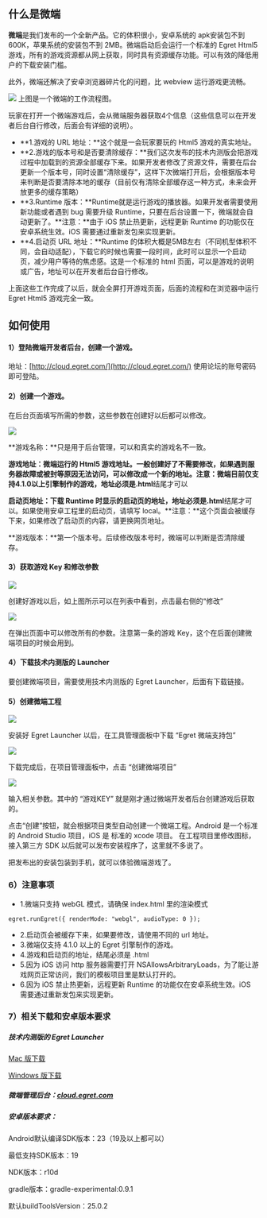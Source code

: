 ## 什么是微端
**微端**是我们发布的一个全新产品。它的体积很小，安卓系统的 apk安装包不到 600K，苹果系统的安装包不到 2MB。微端启动后会运行一个标准的 Egret Html5 游戏，所有的游戏资源都从网上获取，同时具有资源缓存功能。可以有效的降低用户的下载安装门槛。

此外，微端还解决了安卓浏览器碎片化的问题，比 webview 运行游戏更流畅。

![](./assets/p0.png)
上图是一个微端的工作流程图。

玩家在打开一个微端游戏后，会从微端服务器获取4个信息（这些信息可以在开发者后台自行修改，后面会有详细的说明）。

* **1.游戏的 URL 地址：**这个就是一会玩家要玩的 Html5 游戏的真实地址。
* **2.游戏的版本号和是否要清除缓存：**我们这次发布的技术内测版会把游戏过程中加载到的资源全部缓存下来。如果开发者修改了资源文件，需要在后台更新一个版本号，同时设置“清除缓存”，这样下次微端打开后，会根据版本号来判断是否要清除本地的缓存（目前仅有清除全部缓存这一种方式，未来会开放更多的缓存策略）
* **3.Runtime 版本：**Runtime就是运行游戏的播放器。如果开发者需要使用新功能或者遇到 bug 需要升级 Runtime，只要在后台设置一下，微端就会自动更新了。**注意：**由于 iOS 禁止热更新，远程更新 Runtime 的功能仅在安卓系统生效。iOS 需要通过重新发包来实现更新。
* **4.启动页 URL 地址：**Runtime 的体积大概是5MB左右（不同机型体积不同，会自动适配），下载它的时候也需要一段时间，此时可以显示一个启动页，减少用户等待的焦虑感。这是一个标准的 html 页面，可以是游戏的说明或广告，地址可以在开发者后台自行修改。

上面这些工作完成了以后，就会全屏打开游戏页面，后面的流程和在浏览器中运行 Egret Html5 游戏完全一致。
## 如何使用
#### 1）登陆微端开发者后台，创建一个游戏。

地址：[http://cloud.egret.com/](http://cloud.egret.com/)  使用论坛的账号密码即可登陆。

#### 2）创建一个游戏。
在后台页面填写所需的参数，这些参数在创建好以后都可以修改。

![](./assets/p1.png)

**游戏名称：**只是用于后台管理，可以和真实的游戏名不一致。

**游戏地址：**微端运行的 Html5 游戏地址。一般创建好了不需要修改，如果遇到服务器故障或被封等原因无法访问，可以修改成一个新的地址。**注意：**微端目前仅支持**4.1.0**以上引擎制作的游戏，地址必须是**.html**结尾才可以

**启动页地址：**下载 Runtime 时显示的启动页的地址，地址必须是**.html**结尾才可以。如果使用安卓工程里的启动页，请填写 local。**注意：**这个页面会被缓存下来，如果修改了启动页的内容，请更换网页地址。

**游戏版本：**第一个版本号。后续修改版本号时，微端可以判断是否清除缓存。

#### 3）获取游戏 Key 和修改参数

![](./assets/p2.png)

创建好游戏以后，如上图所示可以在列表中看到，点击最右侧的“修改”

![](./assets/p3.png)

在弹出页面中可以修改所有的参数。注意第一条的游戏 Key，这个在后面创建微端项目的时候会用到。

#### 4）下载技术内测版的 Launcher
要创建微端项目，需要使用技术内测版的 Egret Launcher，后面有下载链接。

#### 5）创建微端工程
![](./assets/p4.png)

安装好 Egret Launcher 以后，在工具管理面板中下载 “Egret 微端支持包”

![](./assets/p5.png)

下载完成后，在项目管理面板中，点击 “创建微端项目”

![](./assets/p6.png)

输入相关参数。其中的 “游戏KEY”  就是刚才通过微端开发者后台创建游戏后获取的。

点击“创建”按钮，就会根据项目类型自动创建一个微端工程。Android 是一个标准的 Android Studio 项目，iOS 是 标准的 xcode 项目。
在工程项目里修改图标，接入第三方 SDK 以后就可以发布安装程序了，这里就不多说了。

把发布出的安装包装到手机，就可以体验微端游戏了。

### 6）注意事项
* 1.微端只支持 webGL 模式，请确保 index.html 里的渲染模式
```
egret.runEgret({ renderMode: "webgl", audioType: 0 });
```

* 2.启动页会被缓存下来，如果要修改，请使用不同的 url 地址。
* 3.微端仅支持 4.1.0 以上的 Egret 引擎制作的游戏。
* 4.游戏和启动页的地址，结尾必须是 .html 
* 5.因为 iOS 访问 http 服务器需要打开 NSAllowsArbitraryLoads，为了能让游戏网页正常访问，我们的模板项目里是默认打开的。
* 6.因为 iOS 禁止热更新，远程更新 Runtime 的功能仅在安卓系统生效。iOS 需要通过重新发包来实现更新。

### 7）相关下载和安卓版本要求
##### 技术内测版的 Egret Launcher

[Mac 版下载](http://tool.egret-labs.org/EgretLauncher/EgretLauncherForWeiduan-v0.6.4.dmg)

[Windows 版下载](http://tool.egret-labs.org/EgretLauncher/EgretLauncherForWeiduan-v0.6.4.exe)

##### 微端管理后台：[cloud.egret.com](http://cloud.egret.com)

##### 安卓版本要求：
Android默认编译SDK版本：23（19及以上都可以）

最低支持SDK版本：19

NDK版本：r10d

gradle版本：gradle-experimental:0.9.1

默认buildToolsVersion：25.0.2



